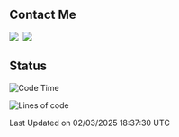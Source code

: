 ## Contact Me
<a href="https://instagram.com/_hongrok"><img src="https://img.shields.io/badge/Instagram-E4405F?style=for-the-badge&logo=Instagram&logoColor=white"/></a>&nbsp;
<img src="https://img.shields.io/badge/HongRok @hlog2e-5865F2?style=for-the-badge&logo=Discord&logoColor=white"/>&nbsp;

## Status

<!--START_SECTION:waka-->
![Code Time](http://img.shields.io/badge/Code%20Time-840%20hrs%2058%20mins-blue)

![Lines of code](https://img.shields.io/badge/From%20Hello%20World%20I%27ve%20Written-636.2%20thousand%20lines%20of%20code-blue)


 Last Updated on 02/03/2025 18:37:30 UTC
<!--END_SECTION:waka-->
